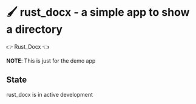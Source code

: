 # 🖌 rust_docx - a simple app to show a directory 




👉 Rust_Docx 👈

**NOTE**: This is just for the demo app 

## State
rust_docx is in active development

